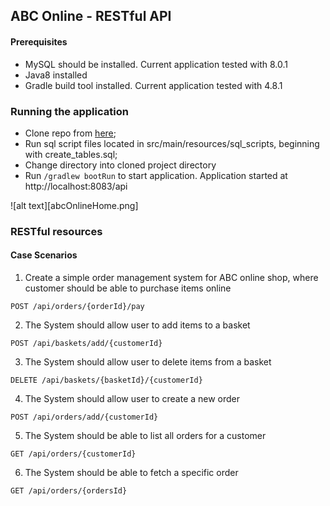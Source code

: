## ABC Online - RESTful API

#### Prerequisites

- MySQL should be installed. Current application tested with 8.0.1
- Java8 installed
- Gradle build tool installed. Current application tested with 4.8.1

### Running the application

- Clone repo from [here](https://github.com/Gogetter/abconline.git);
- Run sql script files located in  src/main/resources/sql_scripts, beginning with create_tables.sql;
- Change directory into cloned project directory
- Run `/gradlew bootRun` to start application. Application started at http://localhost:8083/api

![alt text][abcOnlineHome.png]

### RESTful resources

#### Case Scenarios

1. Create a simple order management system for ABC online shop, where customer should be able to purchase items online
```http request
POST /api/orders/{orderId}/pay
```

2. The System should allow user to add items to a basket
```http request
POST /api/baskets/add/{customerId}
```

3. The System should allow user to delete items from a basket
```http request
DELETE /api/baskets/{basketId}/{customerId}
```

4. The System should allow user to create a new order
```http request
POST /api/orders/add/{customerId}
```

5. The System should be able to list all orders for a customer
```http request
GET /api/orders/{customerId}
```

6. The System should be able to fetch a specific order 
```http request
GET /api/orders/{ordersId}
```